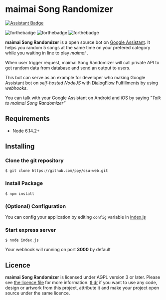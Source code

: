 maimai Song Randomizer
======================

[![Assistant Badge](https://developers.google.com/actions/images/badges/XPM_BADGING_GoogleAssistant_HOR.png)](https://l.rayriffy.com/gassistant)

![forthebadge](https://forthebadge.com/images/badges/powered-by-electricity.svg)
![forthebadge](https://forthebadge.com/images/badges/built-with-love.svg)
![forthebadge](https://forthebadge.com/images/badges/made-with-javascript.svg)

**maimai Song Randomizer** is a open source bot on [Google Assistant](https://assistant.google.com). It helps you random 5 songs at the same time on your prefered category while you waiting in line to play *maimai* .

When user trigger request, maimai Song Randomizer will call private API to get random data from [database](https://github.com/rayriffy/maimai-json) and send an output to users.

This bot can serve as an example for developer who making Google Assistant bot on *self-hosted NodeJS* with [DialogFlow](https://api.ai) Fulfillments by using *webhooks*.

You can talk with your Google Assistant on Android and iOS by saying *”Talk to maimai Song Randomizer”*

Requirements
------------

- Node 6.14.2+

Installing
------------


### Clone the git repository
```
$ git clone https://github.com/ppy/osu-web.git
```

### Install Package
```
$ npm install
```

### (Optional) Configuration
You can config your application by editing `config` variable in [index.js](https://github.com/rayriffy/maimai-song-randomizer/blob/master/index.js#L19)

### Start express server
```
$ node index.js
```
Your webhook will running on port **3000** by default

Licence
-------

**maimai Song Randomizer** is licensed under AGPL version 3 or later. Please see [the licence file](LICENCE) for more information. [tl;dr](https://tldrlegal.com/license/gnu-affero-general-public-license-v3-(agpl-3.0)) if you want to use any code, design or artwork from this project, attribute it and make your project open source under the same licence.